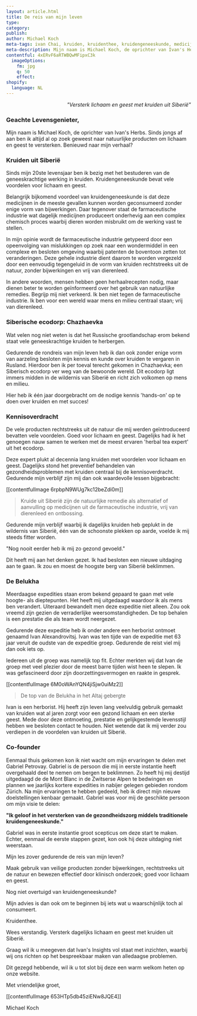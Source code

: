 ```yaml
---
layout: article.html
title: De reis van mijn leven
type:
category: 
publish:
author: Michael Koch
meta-tags: ivan Chai, kruiden, kruidenthee, kruidengeneeskunde, medicijnen, dierenleed, patenten, ecodorp, kennis, voordelen, lichaam, geest, siberië, rusland, siberië, , natuur, geneeskrachtig, michael koch, ivan's herbs, farmaceutische industrie, remedie, Zürich, mont blanc, producten, veilig
meta-description: Mijn naam is Michael Koch, de oprichter van Ivan's Herbs. Sinds jongs af aan ben ik altijd al op zoek geweest naar natuurlijke producten om lichaam en geest te versterken. Benieuwd naar mijn verhaal?
contentful: 4xERvF6aRTWBQwMFipxC3k
  imageOptions:
    fm: jpg
    q: 50
    effect:
shopify:
  language: NL
---
```


<p style="text-align: right"><i>"Versterk lichaam en geest met kruiden uit Siberië"</i></p>

### Geachte Levensgenieter,


Mijn naam is Michael Koch, de oprichter van Ivan's Herbs. Sinds jongs af aan ben ik altijd al op zoek geweest naar natuurlijke producten om lichaam en geest te versterken. Benieuwd naar mijn verhaal?

### Kruiden uit Siberië

Sinds mijn 20ste levensjaar ben ik bezig met het bestuderen van de geneeskrachtige werking in kruiden. Kruidengeneeskunde bevat vele voordelen voor lichaam en geest. 

Belangrijk bijkomend voordeel van kruidengeneeskunde is dat deze medicijnen in de meeste gevallen kunnen worden geconsumeerd zonder enige vorm van bijwerkingen. Daar tegenover staat de farmaceutische industrie wat dagelijk medicijnen produceert onderhevig aan een complex chemisch proces waarbij dieren worden misbruikt om de werking vast te stellen. 

In mijn opinie wordt de farmaceutische industrie getypeerd door een opeenvolging van mislukkingen op zoek naar een wondermiddel in een complexe en besloten omgeving waarbij patenten de boventoon zetten tot veranderingen. Deze gehele industrie dient daarom te worden vergezeld door een eenvoudig tegengeluid in de vorm van kruiden rechtstreeks uit de natuur, zonder bijwerkingen en vrij van dierenleed.

In andere woorden, mensen hebben geen herhaalrecepten nodig, maar dienen beter te worden geïnformeerd over het gebruik van natuurlijke remedies. Begrijp mij niet verkeerd. Ik ben niet tegen de farmaceutische industrie. Ik ben voor een wereld waar mens en milieu centraal staan; vrij van dierenleed.

### Siberische ecodorp: Chazhaevka
Wat velen nog niet weten is dat het Russische grootlandschap erom bekend staat vele geneeskrachtige kruiden te herbergen.

Gedurende de rondreis van mijn leven heb ik dan ook zonder enige vorm van aarzeling besloten mijn kennis en kunde over kruiden te vergaren in Rusland. Hierdoor ben ik per toeval terecht gekomen in Chazhaevka; een Siberisch ecodorp ver weg van de bewoonde wereld. Dit ecodorp ligt immers midden in de wildernis van Siberië en richt zich volkomen op mens en milieu.

Hier heb ik één jaar doorgebracht om de nodige kennis 'hands-on' op te doen over kruiden en met succes! 

### Kennisoverdracht

De vele producten rechtstreeks uit de natuur die mij werden geïntroduceerd bevatten vele voordelen. Goed voor lichaam en geest. Dagelijks had ik het genoegen nauw samen te werken met de meest ervaren 'herbal tea expert' uit het ecodorp. 

Deze expert plukt al decennia lang kruiden met voordelen voor lichaam en geest. Dagelijks stond het preventief behandelen van gezondheidsproblemen met kruiden centraal bij de kennisoverdracht. Gedurende mijn verblijf zijn mij dan ook waardevolle lessen bijgebracht:

[[contentfulImage 6rpbpN9WUg7kc12beZdi0m]]
> Kruide uit Siberië zijn de natuurlijke remedie als alternatief of aanvulling op medicijnen uit de farmaceutische industrie, vrij van dierenleed en ontbossing.

Gedurende mijn verblijf waarbij ik dagelijks kruiden heb geplukt in de wildernis van Siberië, één van de schoonste plekken op aarde, voelde ik mij steeds fitter worden. 

"Nog nooit eerder heb ik mij zo gezond gevoeld."

Dit heeft mij aan het denken gezet. Ik had besloten een nieuwe uitdaging aan te gaan. Ik zou en moest de hoogste berg van Siberië beklimmen. 

### De Belukha

Meerdaagse expedities staan erom bekend gepaard te gaan met vele hoogte- als dieptepunten. Het heeft mij uitgedaagd waardoor ik als mens ben verandert. Uiteraard bewandelt men deze expeditie niet alleen. Zou ook vreemd zijn gezien de verraderlijke weersomstandigheden. De top behalen is een prestatie die als team wordt neergezet.

Gedurende deze expeditie heb ik onder andere een herborist ontmoet genaamd Ivan Alexandrovitsj. Ivan was ten tijde van de expeditie met 63 jaar veruit de oudste van de expeditie groep. Gedurende de reist viel mij dan ook iets op.

Iedereen uit de groep was namelijk top fit. Echter merkten wij dat Ivan de groep met veel plezier door de meest barre tijden wist heen te slepen. Ik was gefascineerd door zijn doorzettingsvermogen en raakte in gesprek. 

[[contentfulImage 6M0oWAnYQN4jiSjw0uiMz2]]
> De top van de Belukha in het Altaj gebergte

Ivan is een herborist. Hij heeft zijn leven lang veelvuldig gebruik gemaakt van kruiden wat al jaren zorgt voor een gezond lichaam en een sterke geest. Mede door deze ontmoeting, prestatie en gelijkgestemde levensstijl hebben we besloten contact te houden. Niet wetende dat ik mij verder zou verdiepen in de voordelen van kruiden uit Siberië.

### Co-founder

Eenmaal thuis gekomen kon ik niet wacht om mijn ervaringen te delen met Gabriel Petrovay. Gabriel is de persoon die mij in eerste instantie heeft overgehaald deel te nemen om bergen te beklimmen. Zo heeft hij mij destijd uitgedaagd de de Mont Blanc in de Zwitserse Alpen te bedwingen en plannen we jaarlijks kortere expedities in nabijer gelegen gebieden rondom Zürich. Na mijn ervaringen te hebben gedeeld, heb ik direct mijn nieuwe doelstellingen kenbaar gemaakt. Gabriel was voor mij de geschikte persoon om mijn visie te delen: 

**"Ik geloof in het versterken van de gezondheidszorg middels traditionele kruidengeneeskunde."**

Gabriel was in eerste instantie groot scepticus om deze start te maken. Echter, eenmaal de eerste stappen gezet, kon ook hij deze uitdaging niet weerstaan. 

Mijn les zover gedurende de reis van mijn leven?

Maak gebruik van veilige producten zonder bijwerkingen, rechtstreeks uit de natuur en bewezen effectief door klinisch onderzoek; goed voor lichaam en geest. 

Nog niet overtuigd van kruidengeneeskunde?

Mijn advies is dan ook om te beginnen bij iets wat u waarschijnlijk toch al consumeert. 

Kruidenthee.

Wees verstandig. Versterk dagelijks lichaam en geest met kruiden uit Siberië. 

Graag wil ik u meegeven dat Ivan's Insights vol staat met inzichten, waarbij wij ons richten op het bespreekbaar maken van alledaagse problemen.

Dit gezegd hebbende, wil ik u tot slot bij deze een warm welkom heten op onze website.

Met vriendelijke groet,

[[contentfulImage 653HTp5db45ziENw8JQE4]]

Michael Koch